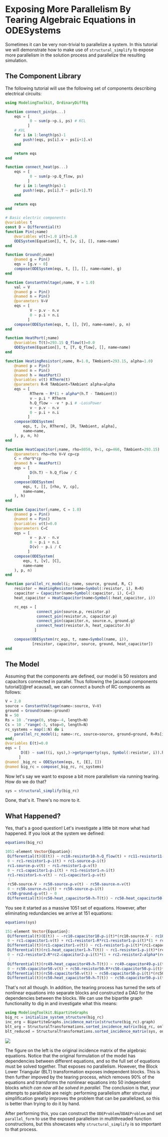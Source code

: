 # Exposing More Parallelism By Tearing Algebraic Equations in ODESystems

Sometimes it can be very non-trivial to parallelize a system. In this tutorial
we will demonstrate how to make use of `structural_simplify` to expose more
parallelism in the solution process and parallelize the resulting simulation.

## The Component Library

The following tutorial will use the following set of components describing
electrical circuits:

```julia
using ModelingToolkit, OrdinaryDiffEq

function connect_pin(ps...)
    eqs = [
           0 ~ sum(p->p.i, ps) # KCL
          ]
    # KVL
    for i in 1:length(ps)-1
        push!(eqs, ps[i].v ~ ps[i+1].v)
    end

    return eqs
end

function connect_heat(ps...)
    eqs = [
           0 ~ sum(p->p.Q_flow, ps)
          ]
    for i in 1:length(ps)-1
        push!(eqs, ps[i].T ~ ps[i+1].T)
    end

    return eqs
end

# Basic electric components
@variables t
const D = Differential(t)
function Pin(;name)
    @variables v(t)=1.0 i(t)=1.0
    ODESystem(Equation[], t, [v, i], [], name=name)
end

function Ground(;name)
    @named g = Pin()
    eqs = [g.v ~ 0]
    compose(ODESystem(eqs, t, [], [], name=name), g)
end

function ConstantVoltage(;name, V = 1.0)
    val = V
    @named p = Pin()
    @named n = Pin()
    @parameters V=V
    eqs = [
           V ~ p.v - n.v
           0 ~ p.i + n.i
          ]
    compose(ODESystem(eqs, t, [], [V], name=name), p, n)
end

function HeatPort(;name)
    @variables T(t)=293.15 Q_flow(t)=0.0
    ODESystem(Equation[], t, [T, Q_flow], [], name=name)
end

function HeatingResistor(;name, R=1.0, TAmbient=293.15, alpha=1.0)
    @named p = Pin()
    @named n = Pin()
    @named h = HeatPort()
    @variables v(t) RTherm(t)
    @parameters R=R TAmbient=TAmbient alpha=alpha
    eqs = [
           RTherm ~ R*(1 + alpha*(h.T - TAmbient))
           v ~ p.i * RTherm
           h.Q_flow ~ -v * p.i # -LossPower
           v ~ p.v - n.v
           0 ~ p.i + n.i
          ]
    compose(ODESystem(
        eqs, t, [v, RTherm], [R, TAmbient, alpha],
        name=name,
    ), p, n, h)
end

function HeatCapacitor(;name, rho=8050, V=1, cp=460, TAmbient=293.15)
    @parameters rho=rho V=V cp=cp
    C = rho*V*cp
    @named h = HeatPort()
    eqs = [
           D(h.T) ~ h.Q_flow / C
          ]
    compose(ODESystem(
        eqs, t, [], [rho, V, cp],
        name=name,
    ), h)
end

function Capacitor(;name, C = 1.0)
    @named p = Pin()
    @named n = Pin()
    @variables v(t)=0.0
    @parameters C=C
    eqs = [
           v ~ p.v - n.v
           0 ~ p.i + n.i
           D(v) ~ p.i / C
          ]
    compose(ODESystem(
        eqs, t, [v], [C],
        name=name
    ), p, n)
end

function parallel_rc_model(i; name, source, ground, R, C)
    resistor = HeatingResistor(name=Symbol(:resistor, i), R=R)
    capacitor = Capacitor(name=Symbol(:capacitor, i), C=C)
    heat_capacitor = HeatCapacitor(name=Symbol(:heat_capacitor, i))

    rc_eqs = [
              connect_pin(source.p, resistor.p)
              connect_pin(resistor.n, capacitor.p)
              connect_pin(capacitor.n, source.n, ground.g)
              connect_heat(resistor.h, heat_capacitor.h)
             ]

    compose(ODESystem(rc_eqs, t, name=Symbol(name, i)),
            [resistor, capacitor, source, ground, heat_capacitor])
end
```

## The Model

Assuming that the components are defined, our model is 50 resistors and
capacitors connected in parallel. Thus following the [acausal components tutorial](@ref acausal),
we can connect a bunch of RC components as follows:

```julia
V = 2.0
source = ConstantVoltage(name=:source, V=V)
ground = Ground(name=:ground)
N = 50
Rs = 10 .^range(0, stop=-4, length=N)
Cs = 10 .^range(-3, stop=0, length=N)
rc_systems = map(1:N) do i
    parallel_rc_model(i; name=:rc, source=source, ground=ground, R=Rs[i], C=Cs[i])
end;
@variables E(t)=0.0
eqs = [
       D(E) ~ sum(((i, sys),)->getproperty(sys, Symbol(:resistor, i)).h.Q_flow, enumerate(rc_systems))
      ]
@named _big_rc = ODESystem(eqs, t, [E], [])
@named big_rc = compose(_big_rc, rc_systems)
```

Now let's say we want to expose a bit more parallelism via running tearing.
How do we do that?

```julia
sys = structural_simplify(big_rc)
```

Done, that's it. There's no more to it.

## What Happened?

Yes, that's a good question! Let's investigate a little bit more what had happened.
If you look at the system we defined:

```julia
equations(big_rc)

1051-element Vector{Equation}:
 Differential(t)(E(t)) ~ rc10₊resistor10₊h₊Q_flow(t) + rc11₊resistor11₊h₊Q_flow(t) + rc12₊resistor12₊h₊Q_flow(t) + rc13₊resistor13₊h₊Q_flow(t) + rc14₊resistor14₊h₊Q_flow(t) + rc15₊resistor15₊h₊Q_flow(t) + rc16₊resistor16₊h₊Q_flow(t) + rc17₊resistor17₊h₊Q_flow(t) + rc18₊resistor18₊h₊Q_flow(t) + rc19₊resistor19₊h₊Q_flow(t) + rc1₊resistor1₊h₊Q_flow(t) + rc20₊resistor20₊h₊Q_flow(t) + rc21₊resistor21₊h₊Q_flow(t) + rc22₊resistor22₊h₊Q_flow(t) + rc23₊resistor23₊h₊Q_flow(t) + rc24₊resistor24₊h₊Q_flow(t) + rc25₊resistor25₊h₊Q_flow(t) + rc26₊resistor26₊h₊Q_flow(t) + rc27₊resistor27₊h₊Q_flow(t) + rc28₊resistor28₊h₊Q_flow(t) + rc29₊resistor29₊h₊Q_flow(t) + rc2₊resistor2₊h₊Q_flow(t) + rc30₊resistor30₊h₊Q_flow(t) + rc31₊resistor31₊h₊Q_flow(t) + rc32₊resistor32₊h₊Q_flow(t) + rc33₊resistor33₊h₊Q_flow(t) + rc34₊resistor34₊h₊Q_flow(t) + rc35₊resistor35₊h₊Q_flow(t) + rc36₊resistor36₊h₊Q_flow(t) + rc37₊resistor37₊h₊Q_flow(t) + rc38₊resistor38₊h₊Q_flow(t) + rc39₊resistor39₊h₊Q_flow(t) + rc3₊resistor3₊h₊Q_flow(t) + rc40₊resistor40₊h₊Q_flow(t) + rc41₊resistor41₊h₊Q_flow(t) + rc42₊resistor42₊h₊Q_flow(t) + rc43₊resistor43₊h₊Q_flow(t) + rc44₊resistor44₊h₊Q_flow(t) + rc45₊resistor45₊h₊Q_flow(t) + rc46₊resistor46₊h₊Q_flow(t) + rc47₊resistor47₊h₊Q_flow(t) + rc48₊resistor48₊h₊Q_flow(t) + rc49₊resistor49₊h₊Q_flow(t) + rc4₊resistor4₊h₊Q_flow(t) + rc50₊resistor50₊h₊Q_flow(t) + rc5₊resistor5₊h₊Q_flow(t) + rc6₊resistor6₊h₊Q_flow(t) + rc7₊resistor7₊h₊Q_flow(t) + rc8₊resistor8₊h₊Q_flow(t) + rc9₊resistor9₊h₊Q_flow(t)
 0 ~ rc1₊resistor1₊p₊i(t) + rc1₊source₊p₊i(t)
 rc1₊source₊p₊v(t) ~ rc1₊resistor1₊p₊v(t)
 0 ~ rc1₊capacitor1₊p₊i(t) + rc1₊resistor1₊n₊i(t)
 rc1₊resistor1₊n₊v(t) ~ rc1₊capacitor1₊p₊v(t)
 ⋮
 rc50₊source₊V ~ rc50₊source₊p₊v(t) - rc50₊source₊n₊v(t)
 0 ~ rc50₊source₊n₊i(t) + rc50₊source₊p₊i(t)
 rc50₊ground₊g₊v(t) ~ 0
 Differential(t)(rc50₊heat_capacitor50₊h₊T(t)) ~ rc50₊heat_capacitor50₊h₊Q_flow(t)*(rc50₊heat_capacitor50₊V^-1)*(rc50₊heat_capacitor50₊cp^-1)*(rc50₊heat_capacitor50₊rho^-1)
```

You see it started as a massive 1051 set of equations. However, after eliminating
redundancies we arrive at 151 equations:

```julia
equations(sys)

151-element Vector{Equation}:
 Differential(t)(E(t)) ~ -rc10₊capacitor10₊p₊i(t)*(rc10₊source₊V - rc10₊capacitor10₊v(t)) - (rc11₊capacitor11₊p₊i(t)*(rc11₊source₊V - rc11₊capacitor11₊v(t))) - (rc12₊capacitor12₊p₊i(t)*(rc12₊source₊V - rc12₊capacitor12₊v(t))) - (rc13₊capacitor13₊p₊i(t)*(rc13₊source₊V - rc13₊capacitor13₊v(t))) - (rc14₊capacitor14₊p₊i(t)*(rc14₊source₊V - rc14₊capacitor14₊v(t))) - (rc15₊capacitor15₊p₊i(t)*(rc15₊source₊V - rc15₊capacitor15₊v(t))) - (rc16₊capacitor16₊p₊i(t)*(rc16₊source₊V - rc16₊capacitor16₊v(t))) - (rc17₊capacitor17₊p₊i(t)*(rc17₊source₊V - rc17₊capacitor17₊v(t))) - (rc18₊capacitor18₊p₊i(t)*(rc18₊source₊V - rc18₊capacitor18₊v(t))) - (rc19₊capacitor19₊p₊i(t)*(rc19₊source₊V - rc19₊capacitor19₊v(t))) - (rc1₊resistor1₊p₊i(t)*(rc1₊source₊V - rc1₊capacitor1₊v(t))) - (rc20₊capacitor20₊p₊i(t)*(rc20₊source₊V - rc20₊capacitor20₊v(t))) - (rc21₊capacitor21₊p₊i(t)*(rc21₊source₊V - rc21₊capacitor21₊v(t))) - (rc22₊capacitor22₊p₊i(t)*(rc22₊source₊V - rc22₊capacitor22₊v(t))) - (rc23₊capacitor23₊p₊i(t)*(rc23₊source₊V - rc23₊capacitor23₊v(t))) - (rc24₊capacitor24₊p₊i(t)*(rc24₊source₊V - rc24₊capacitor24₊v(t))) - (rc25₊capacitor25₊p₊i(t)*(rc25₊source₊V - rc25₊capacitor25₊v(t))) - (rc26₊capacitor26₊p₊i(t)*(rc26₊source₊V - rc26₊capacitor26₊v(t))) - (rc27₊capacitor27₊p₊i(t)*(rc27₊source₊V - rc27₊capacitor27₊v(t))) - (rc28₊capacitor28₊p₊i(t)*(rc28₊source₊V - rc28₊capacitor28₊v(t))) - (rc29₊capacitor29₊p₊i(t)*(rc29₊source₊V - rc29₊capacitor29₊v(t))) - (rc2₊capacitor2₊p₊i(t)*(rc2₊source₊V - rc2₊capacitor2₊v(t))) - (rc30₊capacitor30₊p₊i(t)*(rc30₊source₊V - rc30₊capacitor30₊v(t))) - (rc31₊capacitor31₊p₊i(t)*(rc31₊source₊V - rc31₊capacitor31₊v(t))) - (rc32₊capacitor32₊p₊i(t)*(rc32₊source₊V - rc32₊capacitor32₊v(t))) - (rc33₊capacitor33₊p₊i(t)*(rc33₊source₊V - rc33₊capacitor33₊v(t))) - (rc34₊capacitor34₊p₊i(t)*(rc34₊source₊V - rc34₊capacitor34₊v(t))) - (rc35₊capacitor35₊p₊i(t)*(rc35₊source₊V - rc35₊capacitor35₊v(t))) - (rc36₊capacitor36₊p₊i(t)*(rc36₊source₊V - rc36₊capacitor36₊v(t))) - (rc37₊capacitor37₊p₊i(t)*(rc37₊source₊V - rc37₊capacitor37₊v(t))) - (rc38₊capacitor38₊p₊i(t)*(rc38₊source₊V - rc38₊capacitor38₊v(t))) - (rc39₊capacitor39₊p₊i(t)*(rc39₊source₊V - rc39₊capacitor39₊v(t))) - (rc3₊capacitor3₊p₊i(t)*(rc3₊source₊V - rc3₊capacitor3₊v(t))) - (rc40₊capacitor40₊p₊i(t)*(rc40₊source₊V - rc40₊capacitor40₊v(t))) - (rc41₊capacitor41₊p₊i(t)*(rc41₊source₊V - rc41₊capacitor41₊v(t))) - (rc42₊capacitor42₊p₊i(t)*(rc42₊source₊V - rc42₊capacitor42₊v(t))) - (rc43₊capacitor43₊p₊i(t)*(rc43₊source₊V - rc43₊capacitor43₊v(t))) - (rc44₊capacitor44₊p₊i(t)*(rc44₊source₊V - rc44₊capacitor44₊v(t))) - (rc45₊capacitor45₊p₊i(t)*(rc45₊source₊V - rc45₊capacitor45₊v(t))) - (rc46₊capacitor46₊p₊i(t)*(rc46₊source₊V - rc46₊capacitor46₊v(t))) - (rc47₊capacitor47₊p₊i(t)*(rc47₊source₊V - rc47₊capacitor47₊v(t))) - (rc48₊capacitor48₊p₊i(t)*(rc48₊source₊V - rc48₊capacitor48₊v(t))) - (rc49₊capacitor49₊p₊i(t)*(rc49₊source₊V - rc49₊capacitor49₊v(t))) - (rc4₊resistor4₊p₊i(t)*(rc4₊source₊V - rc4₊capacitor4₊v(t))) - (rc50₊capacitor50₊p₊i(t)*(rc50₊source₊V - rc50₊capacitor50₊v(t))) - (rc5₊capacitor5₊p₊i(t)*(rc5₊source₊V - rc5₊capacitor5₊v(t))) - (rc6₊capacitor6₊p₊i(t)*(rc6₊source₊V - rc6₊capacitor6₊v(t))) - (rc7₊capacitor7₊p₊i(t)*(rc7₊source₊V - rc7₊capacitor7₊v(t))) - (rc8₊capacitor8₊p₊i(t)*(rc8₊source₊V - rc8₊capacitor8₊v(t))) - (rc9₊capacitor9₊p₊i(t)*(rc9₊source₊V - rc9₊capacitor9₊v(t)))
 0 ~ rc1₊capacitor1₊v(t) + rc1₊resistor1₊R*rc1₊resistor1₊p₊i(t)*(1 + rc1₊resistor1₊alpha*(rc1₊heat_capacitor1₊h₊T(t) - rc1₊resistor1₊TAmbient)) - rc1₊source₊V
 Differential(t)(rc1₊capacitor1₊v(t)) ~ rc1₊resistor1₊p₊i(t)*(rc1₊capacitor1₊C^-1)
 Differential(t)(rc1₊heat_capacitor1₊h₊T(t)) ~ rc1₊resistor1₊p₊i(t)*(rc1₊heat_capacitor1₊V^-1)*(rc1₊heat_capacitor1₊cp^-1)*(rc1₊heat_capacitor1₊rho^-1)*(rc1₊source₊V - rc1₊capacitor1₊v(t))
 0 ~ rc2₊resistor2₊R*rc2₊capacitor2₊p₊i(t)*(1 + rc2₊resistor2₊alpha*(rc2₊heat_capacitor2₊h₊T(t) - rc2₊resistor2₊TAmbient)) + rc2₊capacitor2₊v(t) - rc2₊source₊V
 ⋮
 Differential(t)(rc49₊heat_capacitor49₊h₊T(t)) ~ rc49₊capacitor49₊p₊i(t)*(rc49₊heat_capacitor49₊V^-1)*(rc49₊heat_capacitor49₊cp^-1)*(rc49₊heat_capacitor49₊rho^-1)*(rc49₊source₊V - rc49₊capacitor49₊v(t))
 0 ~ rc50₊capacitor50₊v(t) + rc50₊resistor50₊R*rc50₊capacitor50₊p₊i(t)*(1 + rc50₊resistor50₊alpha*(rc50₊heat_capacitor50₊h₊T(t) - rc50₊resistor50₊TAmbient)) - rc50₊source₊V
 Differential(t)(rc50₊capacitor50₊v(t)) ~ rc50₊capacitor50₊p₊i(t)*(rc50₊capacitor50₊C^-1)
 Differential(t)(rc50₊heat_capacitor50₊h₊T(t)) ~ rc50₊capacitor50₊p₊i(t)*(rc50₊heat_capacitor50₊V^-1)*(rc50₊heat_capacitor50₊cp^-1)*(rc50₊heat_capacitor50₊rho^-1)*(rc50₊source₊V - rc50₊capacitor50₊v(t))
```

That's not all though. In addition, the tearing process has turned the sets of
nonlinear equations into separate blocks and constructed a DAG for the dependencies
between the blocks. We can use the bipartite graph functionality to dig in and
investigate what this means:

```julia
using ModelingToolkit.BipartiteGraphs
big_rc = initialize_system_structure(big_rc)
inc_org = BipartiteGraphs.incidence_matrix(structure(big_rc).graph)
blt_org = StructuralTransformations.sorted_incidence_matrix(big_rc, only_algeqs=true, only_algvars=true)
blt_reduced = StructuralTransformations.sorted_incidence_matrix(sys, only_algeqs=true, only_algvars=true)
```

![](https://user-images.githubusercontent.com/1814174/110589027-d4ec9b00-8143-11eb-8880-651da986504d.PNG)

The figure on the left is the original incidence matrix of the algebraic equations.
Notice that the original formulation of the model has dependencies between different
equations, and so the full set of equations must be solved together. That exposes
no parallelism. However, the Block Lower Triangular (BLT) transformation exposes
independent blocks. This is then further impoved by the tearing process, which
removes 90% of the equations and transforms the nonlinear equations into 50
independent blocks *which can now all be solved in parallel*. The conclusion
is that, your attempts to parallelize are neigh: performing parallelism after
structural simplification greatly improves the problem that can be parallelized,
so this is better than trying to do it by hand.

After performing this, you can construct the `ODEProblem`/`ODAEProblem` and set
`parallel_form` to use the exposed parallelism in multithreaded function
constructions, but this showcases why `structural_simplify` is so important
to that process.
